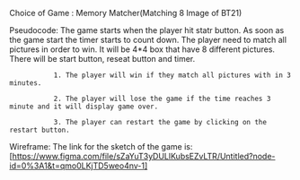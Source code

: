 Choice of Game : Memory Matcher(Matching 8 Image of BT21)

Pseudocode: The game starts when the player hit statr button. As soon as the game start the timer starts to
count down. The player need to match all pictures in order to win. It will be 4*4 box that have 8
different pictures. There will be start button, reseat button and timer. 

               1. The player will win if they match all pictures with in 3 minutes.

               2. The player will lose the game if the time reaches 3 minute and it will display game over.

               3. The player can restart the game by clicking on the restart button.

Wireframe: The link for the sketch of the game is: [https://www.figma.com/file/sZaYuT3yDULlKubsEZvLTR/Untitled?node-id=0%3A1&t=qmo0LKjTD5weo4nv-1]     

